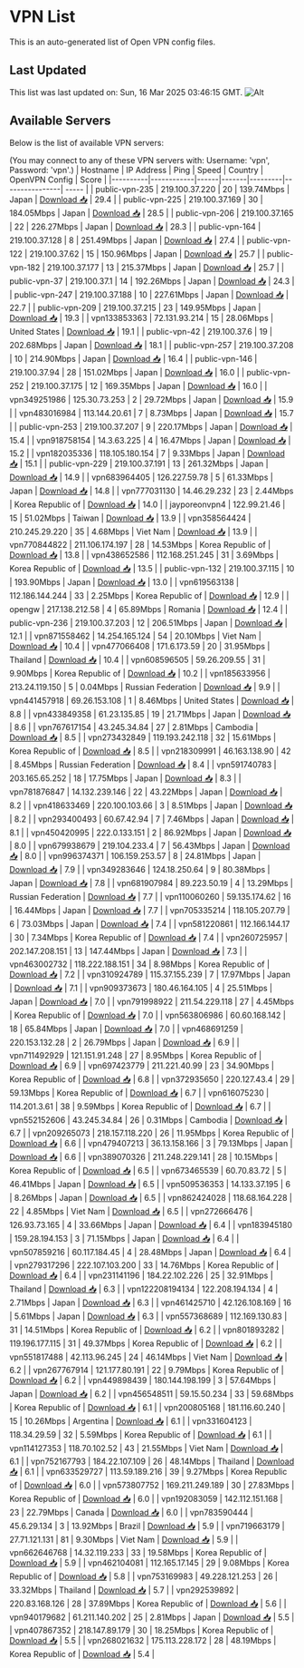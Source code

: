 # VPN List

This is an auto-generated list of Open VPN config files.

## Last Updated

This list was last updated on: Sun, 16 Mar 2025 03:46:15 GMT.
![Alt](https://repobeats.axiom.co/api/embed/186b98318ef1479477931607c1ad7d823f12451f.svg "Repobeats analytics image")

## Available Servers

Below is the list of available VPN servers:

(You may connect to any of these VPN servers with: Username: 'vpn', Password: 'vpn'.)
| Hostname | IP Address | Ping | Speed | Country | OpenVPN Config | Score |
|----------|------------|------|-------|---------|----------------| ----- |
| public-vpn-235 | 219.100.37.220 | 20 | 139.74Mbps | Japan | [Download 📥](./configs/server_0_JP.ovpn) | 29.4 |
| public-vpn-225 | 219.100.37.169 | 30 | 184.05Mbps | Japan | [Download 📥](./configs/server_1_JP.ovpn) | 28.5 |
| public-vpn-206 | 219.100.37.165 | 22 | 226.27Mbps | Japan | [Download 📥](./configs/server_2_JP.ovpn) | 28.3 |
| public-vpn-164 | 219.100.37.128 | 8 | 251.49Mbps | Japan | [Download 📥](./configs/server_3_JP.ovpn) | 27.4 |
| public-vpn-122 | 219.100.37.62 | 15 | 150.96Mbps | Japan | [Download 📥](./configs/server_4_JP.ovpn) | 25.7 |
| public-vpn-182 | 219.100.37.177 | 13 | 215.37Mbps | Japan | [Download 📥](./configs/server_5_JP.ovpn) | 25.7 |
| public-vpn-37 | 219.100.37.1 | 14 | 192.26Mbps | Japan | [Download 📥](./configs/server_6_JP.ovpn) | 24.3 |
| public-vpn-247 | 219.100.37.188 | 10 | 227.61Mbps | Japan | [Download 📥](./configs/server_7_JP.ovpn) | 22.7 |
| public-vpn-209 | 219.100.37.215 | 23 | 149.95Mbps | Japan | [Download 📥](./configs/server_8_JP.ovpn) | 19.3 |
| vpn133853363 | 72.131.93.214 | 15 | 28.06Mbps | United States | [Download 📥](./configs/server_9_US.ovpn) | 19.1 |
| public-vpn-42 | 219.100.37.6 | 19 | 202.68Mbps | Japan | [Download 📥](./configs/server_10_JP.ovpn) | 18.1 |
| public-vpn-257 | 219.100.37.208 | 10 | 214.90Mbps | Japan | [Download 📥](./configs/server_11_JP.ovpn) | 16.4 |
| public-vpn-146 | 219.100.37.94 | 28 | 151.02Mbps | Japan | [Download 📥](./configs/server_12_JP.ovpn) | 16.0 |
| public-vpn-252 | 219.100.37.175 | 12 | 169.35Mbps | Japan | [Download 📥](./configs/server_13_JP.ovpn) | 16.0 |
| vpn349251986 | 125.30.73.253 | 2 | 29.72Mbps | Japan | [Download 📥](./configs/server_14_JP.ovpn) | 15.9 |
| vpn483016984 | 113.144.20.61 | 7 | 8.73Mbps | Japan | [Download 📥](./configs/server_15_JP.ovpn) | 15.7 |
| public-vpn-253 | 219.100.37.207 | 9 | 220.17Mbps | Japan | [Download 📥](./configs/server_16_JP.ovpn) | 15.4 |
| vpn918758154 | 14.3.63.225 | 4 | 16.47Mbps | Japan | [Download 📥](./configs/server_17_JP.ovpn) | 15.2 |
| vpn182035336 | 118.105.180.154 | 7 | 9.33Mbps | Japan | [Download 📥](./configs/server_18_JP.ovpn) | 15.1 |
| public-vpn-229 | 219.100.37.191 | 13 | 261.32Mbps | Japan | [Download 📥](./configs/server_19_JP.ovpn) | 14.9 |
| vpn683964405 | 126.227.59.78 | 5 | 61.33Mbps | Japan | [Download 📥](./configs/server_20_JP.ovpn) | 14.8 |
| vpn777031130 | 14.46.29.232 | 23 | 2.44Mbps | Korea Republic of | [Download 📥](./configs/server_21_KR.ovpn) | 14.0 |
| jayporeonvpn4 | 122.99.21.46 | 15 | 51.02Mbps | Taiwan | [Download 📥](./configs/server_22_TW.ovpn) | 13.9 |
| vpn358564424 | 210.245.29.220 | 35 | 4.68Mbps | Viet Nam | [Download 📥](./configs/server_23_VN.ovpn) | 13.9 |
| vpn770844822 | 211.106.174.197 | 28 | 14.53Mbps | Korea Republic of | [Download 📥](./configs/server_24_KR.ovpn) | 13.8 |
| vpn438652586 | 112.168.251.245 | 31 | 3.69Mbps | Korea Republic of | [Download 📥](./configs/server_25_KR.ovpn) | 13.5 |
| public-vpn-132 | 219.100.37.115 | 10 | 193.90Mbps | Japan | [Download 📥](./configs/server_26_JP.ovpn) | 13.0 |
| vpn619563138 | 112.186.144.244 | 33 | 2.25Mbps | Korea Republic of | [Download 📥](./configs/server_27_KR.ovpn) | 12.9 |
| opengw | 217.138.212.58 | 4 | 65.89Mbps | Romania | [Download 📥](./configs/server_28_RO.ovpn) | 12.4 |
| public-vpn-236 | 219.100.37.203 | 12 | 206.51Mbps | Japan | [Download 📥](./configs/server_29_JP.ovpn) | 12.1 |
| vpn871558462 | 14.254.165.124 | 54 | 20.10Mbps | Viet Nam | [Download 📥](./configs/server_30_VN.ovpn) | 10.4 |
| vpn477066408 | 171.6.173.59 | 20 | 31.95Mbps | Thailand | [Download 📥](./configs/server_31_TH.ovpn) | 10.4 |
| vpn608596505 | 59.26.209.55 | 31 | 9.90Mbps | Korea Republic of | [Download 📥](./configs/server_32_KR.ovpn) | 10.2 |
| vpn185633956 | 213.24.119.150 | 5 | 0.04Mbps | Russian Federation | [Download 📥](./configs/server_33_RU.ovpn) | 9.9 |
| vpn441457918 | 69.26.153.108 | 1 | 8.46Mbps | United States | [Download 📥](./configs/server_34_US.ovpn) | 8.8 |
| vpn433849358 | 61.23.135.85 | 19 | 21.71Mbps | Japan | [Download 📥](./configs/server_35_JP.ovpn) | 8.6 |
| vpn767617154 | 43.245.34.84 | 27 | 2.81Mbps | Cambodia | [Download 📥](./configs/server_36_KH.ovpn) | 8.5 |
| vpn273432849 | 119.193.242.118 | 32 | 15.61Mbps | Korea Republic of | [Download 📥](./configs/server_37_KR.ovpn) | 8.5 |
| vpn218309991 | 46.163.138.90 | 42 | 8.45Mbps | Russian Federation | [Download 📥](./configs/server_38_RU.ovpn) | 8.4 |
| vpn591740783 | 203.165.65.252 | 18 | 17.75Mbps | Japan | [Download 📥](./configs/server_39_JP.ovpn) | 8.3 |
| vpn781876847 | 14.132.239.146 | 22 | 43.22Mbps | Japan | [Download 📥](./configs/server_40_JP.ovpn) | 8.2 |
| vpn418633469 | 220.100.103.66 | 3 | 8.51Mbps | Japan | [Download 📥](./configs/server_41_JP.ovpn) | 8.2 |
| vpn293400493 | 60.67.42.94 | 7 | 7.46Mbps | Japan | [Download 📥](./configs/server_42_JP.ovpn) | 8.1 |
| vpn450420995 | 222.0.133.151 | 2 | 86.92Mbps | Japan | [Download 📥](./configs/server_43_JP.ovpn) | 8.0 |
| vpn679938679 | 219.104.233.4 | 7 | 56.43Mbps | Japan | [Download 📥](./configs/server_44_JP.ovpn) | 8.0 |
| vpn996374371 | 106.159.253.57 | 8 | 24.81Mbps | Japan | [Download 📥](./configs/server_45_JP.ovpn) | 7.9 |
| vpn349283646 | 124.18.250.64 | 9 | 80.38Mbps | Japan | [Download 📥](./configs/server_46_JP.ovpn) | 7.8 |
| vpn681907984 | 89.223.50.19 | 4 | 13.29Mbps | Russian Federation | [Download 📥](./configs/server_47_RU.ovpn) | 7.7 |
| vpn110060260 | 59.135.174.62 | 16 | 16.44Mbps | Japan | [Download 📥](./configs/server_48_JP.ovpn) | 7.7 |
| vpn705335214 | 118.105.207.79 | 6 | 73.03Mbps | Japan | [Download 📥](./configs/server_49_JP.ovpn) | 7.4 |
| vpn581220861 | 112.166.144.17 | 30 | 7.34Mbps | Korea Republic of | [Download 📥](./configs/server_50_KR.ovpn) | 7.4 |
| vpn260725957 | 202.147.208.151 | 13 | 147.44Mbps | Japan | [Download 📥](./configs/server_51_JP.ovpn) | 7.3 |
| vpn463002732 | 118.222.188.151 | 34 | 8.98Mbps | Korea Republic of | [Download 📥](./configs/server_52_KR.ovpn) | 7.2 |
| vpn310924789 | 115.37.155.239 | 7 | 17.97Mbps | Japan | [Download 📥](./configs/server_53_JP.ovpn) | 7.1 |
| vpn909373673 | 180.46.164.105 | 4 | 25.51Mbps | Japan | [Download 📥](./configs/server_54_JP.ovpn) | 7.0 |
| vpn791998922 | 211.54.229.118 | 27 | 4.45Mbps | Korea Republic of | [Download 📥](./configs/server_55_KR.ovpn) | 7.0 |
| vpn563806986 | 60.60.168.142 | 18 | 65.84Mbps | Japan | [Download 📥](./configs/server_56_JP.ovpn) | 7.0 |
| vpn468691259 | 220.153.132.28 | 2 | 26.79Mbps | Japan | [Download 📥](./configs/server_57_JP.ovpn) | 6.9 |
| vpn711492929 | 121.151.91.248 | 27 | 8.95Mbps | Korea Republic of | [Download 📥](./configs/server_58_KR.ovpn) | 6.9 |
| vpn697423779 | 211.221.40.99 | 23 | 34.90Mbps | Korea Republic of | [Download 📥](./configs/server_59_KR.ovpn) | 6.8 |
| vpn372935650 | 220.127.43.4 | 29 | 59.13Mbps | Korea Republic of | [Download 📥](./configs/server_60_KR.ovpn) | 6.7 |
| vpn616075230 | 114.201.3.61 | 38 | 9.59Mbps | Korea Republic of | [Download 📥](./configs/server_61_KR.ovpn) | 6.7 |
| vpn552152606 | 43.245.34.84 | 26 | 0.31Mbps | Cambodia | [Download 📥](./configs/server_62_KH.ovpn) | 6.7 |
| vpn209265073 | 218.157.118.220 | 26 | 11.95Mbps | Korea Republic of | [Download 📥](./configs/server_63_KR.ovpn) | 6.6 |
| vpn479407213 | 36.13.158.166 | 3 | 79.13Mbps | Japan | [Download 📥](./configs/server_64_JP.ovpn) | 6.6 |
| vpn389070326 | 211.248.229.141 | 28 | 10.15Mbps | Korea Republic of | [Download 📥](./configs/server_65_KR.ovpn) | 6.5 |
| vpn673465539 | 60.70.83.72 | 5 | 46.41Mbps | Japan | [Download 📥](./configs/server_66_JP.ovpn) | 6.5 |
| vpn509536353 | 14.133.37.195 | 6 | 8.26Mbps | Japan | [Download 📥](./configs/server_67_JP.ovpn) | 6.5 |
| vpn862424028 | 118.68.164.228 | 22 | 4.85Mbps | Viet Nam | [Download 📥](./configs/server_68_VN.ovpn) | 6.5 |
| vpn272666476 | 126.93.73.165 | 4 | 33.66Mbps | Japan | [Download 📥](./configs/server_69_JP.ovpn) | 6.4 |
| vpn183945180 | 159.28.194.153 | 3 | 71.15Mbps | Japan | [Download 📥](./configs/server_70_JP.ovpn) | 6.4 |
| vpn507859216 | 60.117.184.45 | 4 | 28.48Mbps | Japan | [Download 📥](./configs/server_71_JP.ovpn) | 6.4 |
| vpn279317296 | 222.107.103.200 | 33 | 14.76Mbps | Korea Republic of | [Download 📥](./configs/server_72_KR.ovpn) | 6.4 |
| vpn231141196 | 184.22.102.226 | 25 | 32.91Mbps | Thailand | [Download 📥](./configs/server_73_TH.ovpn) | 6.3 |
| vpn122208194134 | 122.208.194.134 | 4 | 2.71Mbps | Japan | [Download 📥](./configs/server_74_JP.ovpn) | 6.3 |
| vpn461425710 | 42.126.108.169 | 16 | 5.61Mbps | Japan | [Download 📥](./configs/server_75_JP.ovpn) | 6.3 |
| vpn557368689 | 112.169.130.83 | 31 | 14.51Mbps | Korea Republic of | [Download 📥](./configs/server_76_KR.ovpn) | 6.2 |
| vpn801893282 | 119.196.177.115 | 31 | 49.37Mbps | Korea Republic of | [Download 📥](./configs/server_77_KR.ovpn) | 6.2 |
| vpn551817488 | 42.113.96.245 | 24 | 46.14Mbps | Viet Nam | [Download 📥](./configs/server_78_VN.ovpn) | 6.2 |
| vpn267767914 | 121.177.80.191 | 22 | 9.79Mbps | Korea Republic of | [Download 📥](./configs/server_79_KR.ovpn) | 6.2 |
| vpn449898439 | 180.144.198.199 | 3 | 57.64Mbps | Japan | [Download 📥](./configs/server_80_JP.ovpn) | 6.2 |
| vpn456548511 | 59.15.50.234 | 33 | 59.68Mbps | Korea Republic of | [Download 📥](./configs/server_81_KR.ovpn) | 6.1 |
| vpn200805168 | 181.116.60.240 | 15 | 10.26Mbps | Argentina | [Download 📥](./configs/server_82_AR.ovpn) | 6.1 |
| vpn331604123 | 118.34.29.59 | 32 | 5.59Mbps | Korea Republic of | [Download 📥](./configs/server_83_KR.ovpn) | 6.1 |
| vpn114127353 | 118.70.102.52 | 43 | 21.55Mbps | Viet Nam | [Download 📥](./configs/server_84_VN.ovpn) | 6.1 |
| vpn752167793 | 184.22.107.109 | 26 | 48.14Mbps | Thailand | [Download 📥](./configs/server_85_TH.ovpn) | 6.1 |
| vpn633529727 | 113.59.189.216 | 39 | 9.27Mbps | Korea Republic of | [Download 📥](./configs/server_86_KR.ovpn) | 6.0 |
| vpn573807752 | 169.211.249.189 | 30 | 27.83Mbps | Korea Republic of | [Download 📥](./configs/server_87_KR.ovpn) | 6.0 |
| vpn192083059 | 142.112.151.168 | 23 | 22.79Mbps | Canada | [Download 📥](./configs/server_88_CA.ovpn) | 6.0 |
| vpn783590444 | 45.6.29.134 | 3 | 13.92Mbps | Brazil | [Download 📥](./configs/server_89_BR.ovpn) | 5.9 |
| vpn719663179 | 27.71.121.131 | 81 | 9.30Mbps | Viet Nam | [Download 📥](./configs/server_90_VN.ovpn) | 5.9 |
| vpn662646768 | 14.32.119.233 | 33 | 19.58Mbps | Korea Republic of | [Download 📥](./configs/server_91_KR.ovpn) | 5.9 |
| vpn462104081 | 112.165.17.145 | 29 | 9.08Mbps | Korea Republic of | [Download 📥](./configs/server_92_KR.ovpn) | 5.8 |
| vpn753169983 | 49.228.121.253 | 26 | 33.32Mbps | Thailand | [Download 📥](./configs/server_93_TH.ovpn) | 5.7 |
| vpn292539892 | 220.83.168.126 | 28 | 37.89Mbps | Korea Republic of | [Download 📥](./configs/server_94_KR.ovpn) | 5.6 |
| vpn940179682 | 61.211.140.202 | 25 | 2.81Mbps | Japan | [Download 📥](./configs/server_95_JP.ovpn) | 5.5 |
| vpn407867352 | 218.147.89.179 | 30 | 18.25Mbps | Korea Republic of | [Download 📥](./configs/server_96_KR.ovpn) | 5.5 |
| vpn268021632 | 175.113.228.172 | 28 | 48.19Mbps | Korea Republic of | [Download 📥](./configs/server_97_KR.ovpn) | 5.4 |
